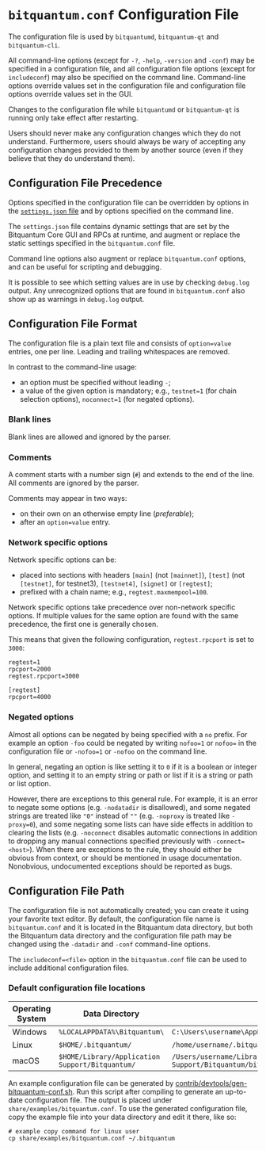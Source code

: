 # `bitquantum.conf` Configuration File

The configuration file is used by `bitquantumd`, `bitquantum-qt` and `bitquantum-cli`.

All command-line options (except for `-?`, `-help`, `-version` and `-conf`) may be specified in a configuration file, and all configuration file options (except for `includeconf`) may also be specified on the command line. Command-line options override values set in the configuration file and configuration file options override values set in the GUI.

Changes to the configuration file while `bitquantumd` or `bitquantum-qt` is running only take effect after restarting.

Users should never make any configuration changes which they do not understand. Furthermore, users should always be wary of accepting any configuration changes provided to them by another source (even if they believe that they do understand them).

## Configuration File Precedence

Options specified in the configuration file can be overridden by options in the [`settings.json` file](files.md) and by options specified on the command line.

The `settings.json` file contains dynamic settings that are set by the Bitquantum Core GUI and RPCs at runtime, and augment or replace the static settings specified in the `bitquantum.conf` file.

Command line options also augment or replace `bitquantum.conf` options, and can be useful for scripting and debugging.

It is possible to see which setting values are in use by checking `debug.log` output. Any unrecognized options that are found in `bitquantum.conf` also show up as warnings in `debug.log` output.

## Configuration File Format

The configuration file is a plain text file and consists of `option=value` entries, one per line. Leading and trailing whitespaces are removed.

In contrast to the command-line usage:
- an option must be specified without leading `-`;
- a value of the given option is mandatory; e.g., `testnet=1` (for chain selection options), `noconnect=1` (for negated options).

### Blank lines

Blank lines are allowed and ignored by the parser.

### Comments

A comment starts with a number sign (`#`) and extends to the end of the line. All comments are ignored by the parser.

Comments may appear in two ways:
- on their own on an otherwise empty line (_preferable_);
- after an `option=value` entry.

### Network specific options

Network specific options can be:
- placed into sections with headers `[main]` (not `[mainnet]`), `[test]` (not `[testnet]`, for testnet3), `[testnet4]`, `[signet]` or `[regtest]`;
- prefixed with a chain name; e.g., `regtest.maxmempool=100`.

Network specific options take precedence over non-network specific options.
If multiple values for the same option are found with the same precedence, the
first one is generally chosen.

This means that given the following configuration, `regtest.rpcport` is set to `3000`:

```
regtest=1
rpcport=2000
regtest.rpcport=3000

[regtest]
rpcport=4000
```

### Negated options

Almost all options can be negated by being specified with a `no` prefix. For example an option `-foo` could be negated by writing `nofoo=1` or `nofoo=` in the configuration file or `-nofoo=1` or `-nofoo` on the command line.

In general, negating an option is like setting it to `0` if it is a boolean or integer option, and setting it to an empty string or path or list if it is a string or path or list option.

However, there are exceptions to this general rule. For example, it is an error to negate some options (e.g. `-nodatadir` is disallowed), and some negated strings are treated like `"0"` instead of `""` (e.g. `-noproxy` is treated like `-proxy=0`), and some negating some lists can have side effects in addition to clearing the lists (e.g. `-noconnect` disables automatic connections in addition to dropping any manual connections specified previously with `-connect=<host>`). When there are exceptions to the rule, they should either be obvious from context, or should be mentioned in usage documentation. Nonobvious, undocumented exceptions should be reported as bugs.

## Configuration File Path

The configuration file is not automatically created; you can create it using your favorite text editor. By default, the configuration file name is `bitquantum.conf` and it is located in the Bitquantum data directory, but both the Bitquantum data directory and the configuration file path may be changed using the `-datadir` and `-conf` command-line options.

The `includeconf=<file>` option in the `bitquantum.conf` file can be used to include additional configuration files.

### Default configuration file locations

Operating System | Data Directory | Example Path
-- | -- | --
Windows | `%LOCALAPPDATA%\Bitquantum\` | `C:\Users\username\AppData\Local\Bitquantum\bitquantum.conf`
Linux | `$HOME/.bitquantum/` | `/home/username/.bitquantum/bitquantum.conf`
macOS | `$HOME/Library/Application Support/Bitquantum/` | `/Users/username/Library/Application Support/Bitquantum/bitquantum.conf`

An example configuration file can be generated by [contrib/devtools/gen-bitquantum-conf.sh](../contrib/devtools/gen-bitquantum-conf.sh).
Run this script after compiling to generate an up-to-date configuration file.
The output is placed under `share/examples/bitquantum.conf`.
To use the generated configuration file, copy the example file into your data directory and edit it there, like so:

```
# example copy command for linux user
cp share/examples/bitquantum.conf ~/.bitquantum
```
